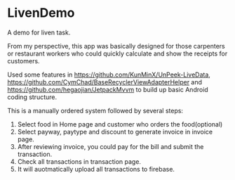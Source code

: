 # LivenDemo

A demo for liven task.

From my perspective, this app was basically designed for those carpenters or restaurant workers who could quickly calculate and show the receipts for customers.

Used some features in https://github.com/KunMinX/UnPeek-LiveData, https://github.com/CymChad/BaseRecyclerViewAdapterHelper and https://github.com/hegaojian/JetpackMvvm to build up basic Android coding structure.

This is a manually ordered system followed by several steps:
1. Select food in Home page and customer who orders the food(optional)
2. Select payway, paytype and discount to generate invoice in invoice page.
3. After reviewing invoice, you could pay for the bill and submit the transaction.
4. Check all transactions in transaction page.
5. It will auotmatically upload all transactions to firebase.
